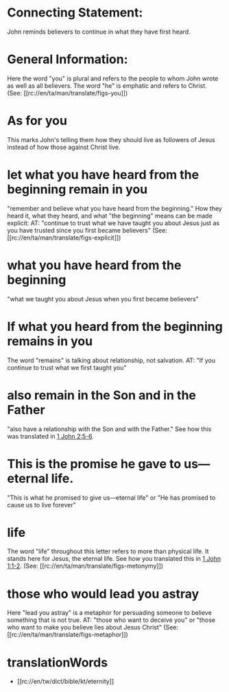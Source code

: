 # Connecting Statement:

John reminds believers to continue in what they have first heard.

# General Information:

Here the word "you" is plural and refers to the people to whom John wrote as well as all believers. The word "he" is emphatic and refers to Christ. (See: [[rc://en/ta/man/translate/figs-you]])

# As for you

This marks John's telling them how they should live as followers of Jesus instead of how those against Christ live.

# let what you have heard from the beginning remain in you

"remember and believe what you have heard from the beginning." How they heard it, what they heard, and what "the beginning" means can be made explicit: AT: "continue to trust what we have taught you about Jesus just as you have trusted since you first became believers" (See: [[rc://en/ta/man/translate/figs-explicit]])

# what you have heard from the beginning

"what we taught you about Jesus when you first became believers"

# If what you heard from the beginning remains in you

The word "remains" is talking about relationship, not salvation. AT: "If you continue to trust what we first taught you"

# also remain in the Son and in the Father

"also have a relationship with the Son and with the Father." See how this was translated in [1 John 2:5-6](./04.md).

# This is the promise he gave to us—eternal life.

"This is what he promised to give us—eternal life" or "He has promised to cause us to live forever"

# life

The word "life" throughout this letter refers to more than physical life. It stands here for Jesus, the eternal life. See how you translated this in [1 John 1:1-2](../01/01.md). (See: [[rc://en/ta/man/translate/figs-metonymy]])

# those who would lead you astray

Here "lead you astray" is a metaphor for persuading someone to believe something that is not true. AT: "those who want to deceive you" or "those who want to make you believe lies about Jesus Christ" (See: [[rc://en/ta/man/translate/figs-metaphor]])

# translationWords

* [[rc://en/tw/dict/bible/kt/eternity]]
